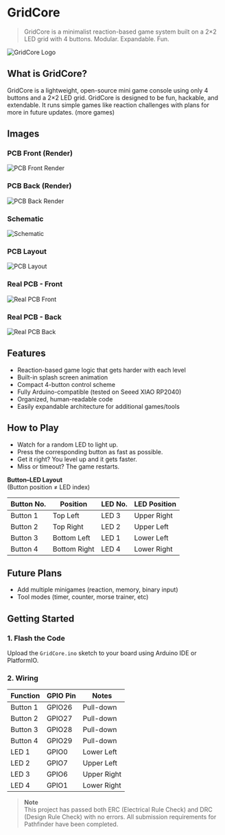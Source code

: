 # GridCore

> GridCore is a minimalist reaction-based game system built on a 2×2 LED grid with 4 buttons. Modular. Expandable. Fun.

![GridCore Logo](YOUR_IMAGE_LINK_HERE/logo.png)

## What is GridCore?

GridCore is a lightweight, open-source mini game console using only 4 buttons and a 2×2 LED grid. GridCore is designed to be fun, hackable, and extendable. It runs simple games like reaction challenges with plans for more in future updates. (more games)

## Images

### PCB Front (Render)
![PCB Front Render](image%2FPCB_Render_Front.png)

### PCB Back (Render)
![PCB Back Render](image%2FPCB_Render_Back.png)

### Schematic
![Schematic](image%2FSchematic.png)

### PCB Layout
![PCB Layout](image%2FPCB.png)

### Real PCB - Front
![Real PCB Front](image%2FGridCore_Render_Front.png)

### Real PCB - Back
![Real PCB Back](image%2FGridCore_Render_Back.png)

## Features

- Reaction-based game logic that gets harder with each level
- Built-in splash screen animation
- Compact 4-button control scheme
- Fully Arduino-compatible (tested on Seeed XIAO RP2040)
- Organized, human-readable code
- Easily expandable architecture for additional games/tools

## How to Play

- Watch for a random LED to light up.
- Press the corresponding button as fast as possible.
- Get it right? You level up and it gets faster.
- Miss or timeout? The game restarts.

**Button–LED Layout**  
(Button position ≠ LED index)

| Button No. | Position     | LED No. | LED Position    |
|------------|--------------|---------|-----------------|
| Button 1   | Top Left     | LED 3   | Upper Right     |
| Button 2   | Top Right    | LED 2   | Upper Left      |
| Button 3   | Bottom Left  | LED 1   | Lower Left      |
| Button 4   | Bottom Right | LED 4   | Lower Right     |

## Future Plans

- Add multiple minigames (reaction, memory, binary input)
- Tool modes (timer, counter, morse trainer, etc)

## Getting Started

### 1. Flash the Code

Upload the `GridCore.ino` sketch to your board using Arduino IDE or PlatformIO.

### 2. Wiring

| Function | GPIO Pin | Notes         |
|----------|----------|---------------|
| Button 1 | GPIO26   | Pull-down     |
| Button 2 | GPIO27   | Pull-down     |
| Button 3 | GPIO28   | Pull-down     |
| Button 4 | GPIO29   | Pull-down     |
| LED 1    | GPIO0    | Lower Left    |
| LED 2    | GPIO7    | Upper Left    |
| LED 3    | GPIO6    | Upper Right   |
| LED 4    | GPIO1    | Lower Right   |

> **Note**  
> This project has passed both ERC (Electrical Rule Check) and DRC (Design Rule Check) with no errors. All submission requirements for Pathfinder have been completed.
